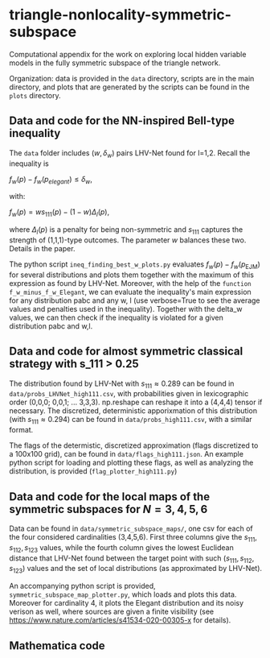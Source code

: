 # triangle-nonlocality-symmetric-subspace
Computational appendix for the work on exploring local hidden variable models in the fully symmetric subspace of the triangle network.

Organization: data is provided in the ```data``` directory, scripts are in the main directory, and plots that are generated by the scripts can be found in the ```plots``` directory.

## Data and code for the NN-inspired Bell-type inequality
The ```data``` folder includes $(w, \delta_w)$ pairs LHV-Net found for l=1,2. Recall the inequality is

$f_w(p) - f_w(p_{elegant}) \leq \delta_w$,

with:

$f_w(p) = w s_{111}(p) - (1-w) \Delta_l(p)$,

where $\Delta_l(p)$ is a penalty for being non-symmetric and $s_{111}$ captures the strength of (1,1,1)-type outcomes. The parameter $w$ balances these two. Details in the paper. 

The python script ```ineq_finding_best_w_plots.py``` evaluates $f_w(p) - f_w(p_{\text{EJM}})$ for several distributions and plots them together with the maximum of this expression as found by LHV-Net.
Moreover, with the help of the ```function f_w_minus_f_w_Elegant```, we can evaluate the inequality's main expression for any distribution pabc and any w, l (use verbose=True to see the average values and penalties used in the inequality). Together with the delta_w values, we can then check if the inequality is violated for a given distribution pabc and w,l.


## Data and code for almost symmetric classical strategy with s_111 > 0.25
The distribution found by LHV-Net with $s_{111} \approx 0.289$ can be found in ```data/probs_LHVNet_high111.csv```, with probabilities given in lexicographic order (0,0,0; 0,0,1; ... 3,3,3). np.reshape can reshape it into a (4,4,4) tensor if necessary. The discretized, deterministic apporixmation of this distribution (with $s_{111} \approx 0.294$) can be found in ```data/probs_high111.csv```, with a similar format.

The flags of the determistic, discretized approximation (flags discretized to a 100x100 grid), can be found in ```data/flags_high111.json```. An example python script for loading and plotting these flags, as well as analyzing the distribution, is provided (```flag_plotter_high111.py```)

## Data and code for the local maps of the symmetric subspaces for $N=3,4,5,6$
Data can be found in ```data/symmetric_subspace_maps/```, one csv for each of the four considered cardinalities (3,4,5,6). First three columns give the $s_{111}, s_{112}, s_{123}$ values, while the fourth column gives the lowest Euclidean distance that LHV-Net found between the target point with such $(s_{111}, s_{112}, s_{123})$ values and the set of local distributions (as approximated by LHV-Net).

An accompanying python script is provided, ```symmetric_subspace_map_plotter.py```, which loads and plots this data. Moreover for cardinality 4, it plots the Elegant distribution and its noisy verison as well, where sources are given a finite visibility (see https://www.nature.com/articles/s41534-020-00305-x for details).

## Mathematica code 
